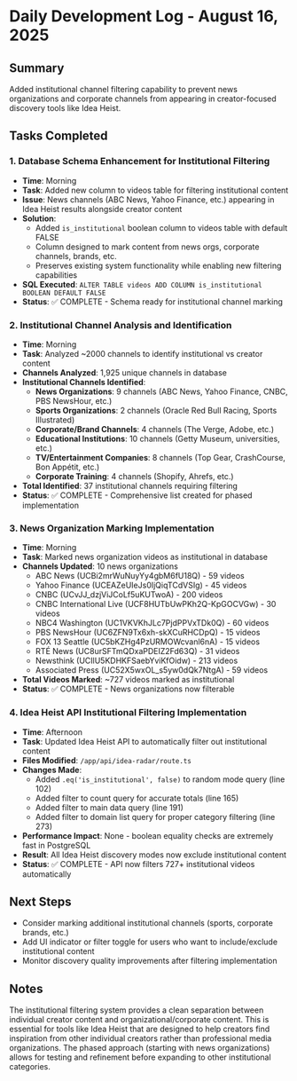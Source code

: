 # Daily Development Log - August 16, 2025

## Summary
Added institutional channel filtering capability to prevent news organizations and corporate channels from appearing in creator-focused discovery tools like Idea Heist.

## Tasks Completed

### 1. Database Schema Enhancement for Institutional Filtering
- **Time**: Morning
- **Task**: Added new column to videos table for filtering institutional content
- **Issue**: News channels (ABC News, Yahoo Finance, etc.) appearing in Idea Heist results alongside creator content
- **Solution**:
  - Added `is_institutional` boolean column to videos table with default FALSE
  - Column designed to mark content from news orgs, corporate channels, brands, etc.
  - Preserves existing system functionality while enabling new filtering capabilities
- **SQL Executed**: `ALTER TABLE videos ADD COLUMN is_institutional BOOLEAN DEFAULT FALSE`
- **Status**: ✅ COMPLETE - Schema ready for institutional channel marking

### 2. Institutional Channel Analysis and Identification
- **Time**: Morning
- **Task**: Analyzed ~2000 channels to identify institutional vs creator content
- **Channels Analyzed**: 1,925 unique channels in database
- **Institutional Channels Identified**:
  - **News Organizations**: 9 channels (ABC News, Yahoo Finance, CNBC, PBS NewsHour, etc.)
  - **Sports Organizations**: 2 channels (Oracle Red Bull Racing, Sports Illustrated)
  - **Corporate/Brand Channels**: 4 channels (The Verge, Adobe, etc.)
  - **Educational Institutions**: 10 channels (Getty Museum, universities, etc.)
  - **TV/Entertainment Companies**: 8 channels (Top Gear, CrashCourse, Bon Appétit, etc.)
  - **Corporate Training**: 4 channels (Shopify, Ahrefs, etc.)
- **Total Identified**: 37 institutional channels requiring filtering
- **Status**: ✅ COMPLETE - Comprehensive list created for phased implementation

### 3. News Organization Marking Implementation
- **Time**: Morning
- **Task**: Marked news organization videos as institutional in database
- **Channels Updated**: 10 news organizations
  - ABC News (UCBi2mrWuNuyYy4gbM6fU18Q) - 59 videos
  - Yahoo Finance (UCEAZeUIeJs0IjQiqTCdVSIg) - 45 videos
  - CNBC (UCvJJ_dzjViJCoLf5uKUTwoA) - 200 videos
  - CNBC International Live (UCF8HUTbUwPKh2Q-KpGOCVGw) - 30 videos
  - NBC4 Washington (UC1VKVKhJLc7PjdPPVxTDk0Q) - 60 videos
  - PBS NewsHour (UC6ZFN9Tx6xh-skXCuRHCDpQ) - 15 videos
  - FOX 13 Seattle (UC5bKZHg4PzURMOWcvanl6nA) - 15 videos
  - RTÉ News (UC8urSFTmQDxaPDEIZ2Fd63Q) - 31 videos
  - Newsthink (UCIlU5KDHKFSaebYviKfOidw) - 213 videos
  - Associated Press (UC52X5wxOL_s5yw0dQk7NtgA) - 59 videos
- **Total Videos Marked**: ~727 videos marked as institutional
- **Status**: ✅ COMPLETE - News organizations now filterable

### 4. Idea Heist API Institutional Filtering Implementation
- **Time**: Afternoon
- **Task**: Updated Idea Heist API to automatically filter out institutional content
- **Files Modified**: `/app/api/idea-radar/route.ts`
- **Changes Made**:
  - Added `.eq('is_institutional', false)` to random mode query (line 102)
  - Added filter to count query for accurate totals (line 165)
  - Added filter to main data query (line 191)
  - Added filter to domain list query for proper category filtering (line 273)
- **Performance Impact**: None - boolean equality checks are extremely fast in PostgreSQL
- **Result**: All Idea Heist discovery modes now exclude institutional content
- **Status**: ✅ COMPLETE - API now filters 727+ institutional videos automatically

## Next Steps
- Consider marking additional institutional channels (sports, corporate brands, etc.)
- Add UI indicator or filter toggle for users who want to include/exclude institutional content
- Monitor discovery quality improvements after filtering implementation

## Notes
The institutional filtering system provides a clean separation between individual creator content and organizational/corporate content. This is essential for tools like Idea Heist that are designed to help creators find inspiration from other individual creators rather than professional media organizations. The phased approach (starting with news organizations) allows for testing and refinement before expanding to other institutional categories.